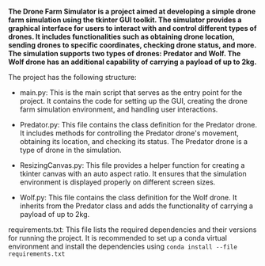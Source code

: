 **The Drone Farm Simulator is a project aimed at developing a simple drone farm simulation using the tkinter GUI toolkit. 
The simulator provides a graphical interface for users to interact with and control different types of drones. 
It includes functionalities such as obtaining drone location, sending drones to specific coordinates, checking drone status, and more.
The simulation supports two types of drones: Predator and Wolf. The Wolf drone has an additional capability of carrying a payload of up to 2kg.**

The project has the following structure:

- main.py: This is the main script that serves as the entry point for the project. It contains the code for setting up the GUI, creating the drone farm simulation environment, and handling user interactions.

- Predator.py: This file contains the class definition for the Predator drone. It includes methods for controlling the Predator drone's movement, obtaining its location, and checking its status. The Predator drone is a type of drone in the simulation.

- ResizingCanvas.py: This file provides a helper function for creating a tkinter canvas with an auto aspect ratio. It ensures that the simulation environment is displayed properly on different screen sizes.

- Wolf.py: This file contains the class definition for the Wolf drone. It inherits from the Predator class and adds the functionality of carrying a payload of up to 2kg.


requirements.txt: This file lists the required dependencies and their versions for running the project. 
It is recommended to set up a conda virtual environment and install the dependencies using ```conda install --file requirements.txt```
